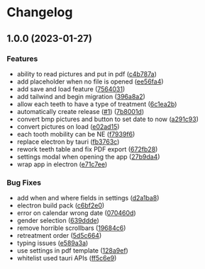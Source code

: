 # Changelog

## 1.0.0 (2023-01-27)


### Features

* ability to read pictures and put in pdf ([c4b787a](https://github.com/digiz3d/dcr/commit/c4b787aa55c113788b48a6ba1e53c3b5bb4436d3))
* add placeholder when no file is opened ([ee56fa4](https://github.com/digiz3d/dcr/commit/ee56fa40c0e0487875f885607172340993036da2))
* add save and load feature ([7564031](https://github.com/digiz3d/dcr/commit/7564031937c1569b46cfa284d2ddd1cfea044aa3))
* add tailwind and begin migration ([396a8a2](https://github.com/digiz3d/dcr/commit/396a8a2e17b6a61f8e17c340d29bbf2b197da014))
* allow each teeth to have a type of treatment ([6c1ea2b](https://github.com/digiz3d/dcr/commit/6c1ea2b6554b51ab3a427f255646cf7d9ba7a9fb))
* automatically create release ([#1](https://github.com/digiz3d/dcr/issues/1)) ([7b8001d](https://github.com/digiz3d/dcr/commit/7b8001d126c90c1960fc8578434878c1ba9305d9))
* convert bmp pictures and button to set date to now ([a291c93](https://github.com/digiz3d/dcr/commit/a291c93c82838cfcbe87124bc7b137a5b566a5f5))
* convert pictures on load ([e02ad15](https://github.com/digiz3d/dcr/commit/e02ad15a256c600748813ddedabaafca5bafa204))
* each tooth mobility can be NE ([f7939f6](https://github.com/digiz3d/dcr/commit/f7939f6ee8e72ce2c3b6dcc2c31176c091597813))
* replace electron by tauri ([fb3763c](https://github.com/digiz3d/dcr/commit/fb3763c9247805cb1aa0a2cbb9d879a5cda1d150))
* rework teeth table and fix PDF export ([672fb28](https://github.com/digiz3d/dcr/commit/672fb28f95230f3e600ab3247ec97bb213af4bca))
* settings modal when opening the app ([27b9da4](https://github.com/digiz3d/dcr/commit/27b9da49d91f35fe380f648f0f3920a9aeb7e27f))
* wrap app in electron ([e71c7ee](https://github.com/digiz3d/dcr/commit/e71c7ee4aa0fcbf1db8d99674badc2ae2dd2ea87))


### Bug Fixes

* add when and where fields in settings ([d2a1ba8](https://github.com/digiz3d/dcr/commit/d2a1ba89584f4e7811e7e4c9f6db9e8cbf06e9d0))
* electron build pack ([c6bf2e0](https://github.com/digiz3d/dcr/commit/c6bf2e0fae68b9b1b243d52bc37c2905b06d62f5))
* error on calendar wrong date ([070460d](https://github.com/digiz3d/dcr/commit/070460df8b70989aad50856a639c5ffd77b22e7c))
* gender selection ([639ddde](https://github.com/digiz3d/dcr/commit/639ddde355b614aacce89717656467507c2f3992))
* remove horrible scrollbars ([19684c6](https://github.com/digiz3d/dcr/commit/19684c6ca2872dfe06cf78f24a671c9a586e57d2))
* retreatment order ([5d5c664](https://github.com/digiz3d/dcr/commit/5d5c664cfdda81be5ae4be75fbd66ca38337a43a))
* typing issues ([e589a3a](https://github.com/digiz3d/dcr/commit/e589a3ad4891be55a51bd77ac36a325636d46f82))
* use settings in pdf template ([128a9ef](https://github.com/digiz3d/dcr/commit/128a9ef9f5bfccd29167fce79c986cd79963d729))
* whitelist used tauri APIs ([ff5c6e9](https://github.com/digiz3d/dcr/commit/ff5c6e90ad2ef15cc85d5f549721bec82297cf36))
